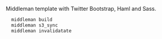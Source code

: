 Middleman template with Twitter Bootstrap, Haml and Sass.

```bash
  middleman build
  middleman s3_sync
  middleman invalidatate
```
